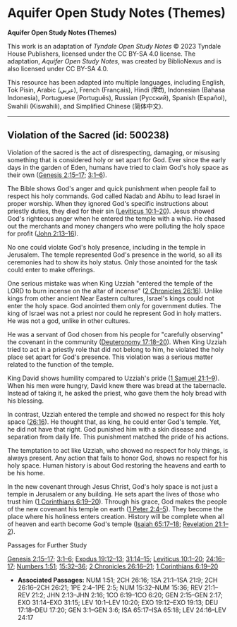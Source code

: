 # Aquifer Open Study Notes (Themes)

**Aquifer Open Study Notes (Themes)**

This work is an adaptation of *Tyndale Open Study Notes* © 2023 Tyndale House Publishers, licensed under the CC BY\-SA 4\.0 license. The adaptation, *Aquifer Open Study Notes*, was created by BiblioNexus and is also licensed under CC BY\-SA 4\.0\.

This resource has been adapted into multiple languages, including English, Tok Pisin, Arabic (عربي), French (Français), Hindi (हिंदी), Indonesian (Bahasa Indonesia), Portuguese (Português), Russian (Русский), Spanish (Español), Swahili (Kiswahili), and Simplified Chinese (简体中文).



--------------------------------

## Violation of the Sacred (id: 500238)

Violation of the sacred is the act of disrespecting, damaging, or misusing something that is considered holy or set apart for God. Ever since the early days in the garden of Eden, humans have tried to claim God's holy space as their own ([Genesis 2:15–17](https://ref.ly/Gen2:15-Gen2:17); [3:1–6](https://ref.ly/Gen3:1-Gen3:6)). 

The Bible shows God's anger and quick punishment when people fail to respect his holy commands. God called Nadab and Abihu to lead Israel in proper worship. When they ignored God's specific instructions about priestly duties, they died for their sin ([Leviticus 10:1–20](https://ref.ly/Lev10:1-Lev10:20)). Jesus showed God's righteous anger when he entered the temple with a whip. He chased out the merchants and money changers who were polluting the holy space for profit ([John 2:13–16](https://ref.ly/John2:13-John2:16)).

No one could violate God's holy presence, including in the temple in Jerusalem. The temple represented God's presence in the world, so all its ceremonies had to show its holy status. Only those anointed for the task could enter to make offerings.

One serious mistake was when King Uzziah "entered the temple of the LORD to burn incense on the altar of incense" ([2 Chronicles 26:16](https://ref.ly/2Chr26:16)). Unlike kings from other ancient Near Eastern cultures, Israel's kings could not enter the holy space. God anointed them only for government duties. The king of Israel was not a priest nor could he represent God in holy matters. He was not a god, unlike in other cultures. 

He was a servant of God chosen from his people for "carefully observing" the covenant in the community ([Deuteronomy 17:18–20](https://ref.ly/Deut17:18-Deut17:20)). When King Uzziah tried to act in a priestly role that did not belong to him, he violated the holy place set apart for God's presence. This violation was a serious matter related to the function of the temple.

King David shows humility compared to Uzziah's pride ([1 Samuel 21:1–9](https://ref.ly/1Sam21:1-1Sam21:9)). When his men were hungry, David knew there was bread at the tabernacle. Instead of taking it, he asked the priest, who gave them the holy bread with his blessing. 

In contrast, Uzziah entered the temple and showed no respect for this holy space ([26:16](https://ref.ly/2Chr26:16)). He thought that, as king, he could enter God's temple. Yet, he did not have that right. God punished him with a skin disease and separation from daily life. This punishment matched the pride of his actions.

The temptation to act like Uzziah, who showed no respect for holy things, is always present. Any action that fails to honor God, shows no respect for his holy space. Human history is about God restoring the heavens and earth to be his home. 

In the new covenant through Jesus Christ, God's holy space is not just a temple in Jerusalem or any building. He sets apart the lives of those who trust him ([1 Corinthians 6:19–20](https://ref.ly/1Cor6:19-1Cor6:20)). Through his grace, God makes the people of the new covenant his temple on earth ([1 Peter 2:4–5](https://ref.ly/1Pet2:4-1Pet2:5)). They become the place where his holiness enters creation. History will be complete when all of heaven and earth become God's temple ([Isaiah 65:17–18](https://ref.ly/Isa65:17-Isa65:18); [Revelation 21:1–2](https://ref.ly/Rev21:1-Rev21:2)).

Passages for Further Study

[Genesis 2:15–17](https://ref.ly/Gen2:15-Gen2:17); [3:1–6](https://ref.ly/Gen3:1-Gen3:6); [Exodus 19:12–13](https://ref.ly/Exod19:12-Exod19:13); [31:14–15](https://ref.ly/Exod31:14-Exod31:15); [Leviticus 10:1–20](https://ref.ly/Lev10:1-Lev10:20); [24:16–17](https://ref.ly/Lev24:16-Lev24:17); [Numbers 1:51](https://ref.ly/Num1:51); [15:32–36](https://ref.ly/Num15:32-Num15:36); [2 Chronicles 26:16–21](https://ref.ly/2Chr26:16-2Chr26:21); [1 Corinthians 6:19–20](https://ref.ly/1Cor6:19-1Cor6:20)

* **Associated Passages:** NUM 1:51; 2CH 26:16; 1SA 21:1–1SA 21:9; 2CH 26:16–2CH 26:21; 1PE 2:4–1PE 2:5; NUM 15:32–NUM 15:36; REV 21:1–REV 21:2; JHN 2:13–JHN 2:16; 1CO 6:19–1CO 6:20; GEN 2:15–GEN 2:17; EXO 31:14–EXO 31:15; LEV 10:1–LEV 10:20; EXO 19:12–EXO 19:13; DEU 17:18–DEU 17:20; GEN 3:1–GEN 3:6; ISA 65:17–ISA 65:18; LEV 24:16–LEV 24:17

